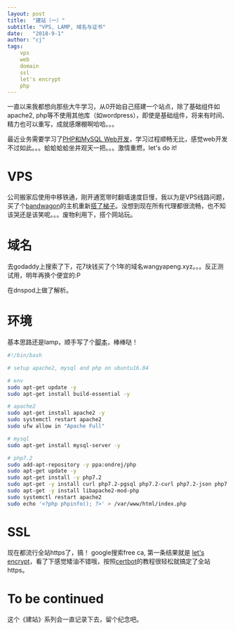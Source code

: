 ```yaml
---
layout: post
title:  "建站（一）"
subtitle: "VPS, LAMP, 域名与证书"
date:   "2018-9-1" 
author: "cj"
tags:
    vps
    web
    domain
    ssl
    let's encrypt
    php
---
```


一直以来我都想向那些大牛学习，从0开始自己搭建一个站点，除了基础组件如apache2, php等不使用其他库（如wordpress），即使是基础组件，将来有时间、精力也可以重写，成就感爆棚啊哈哈。。。

最近业务需要学习了[PHP和MySQL Web开发](https://github.com/captainwong/PMWD5E)，学习过程顺畅无比，感觉web开发不过如此。。。蛤蛤蛤蛤坐井观天一把。。。激情重燃，let's do it!

# VPS

公司搬家后使用中移铁通，刚开通宽带时翻墙速度巨慢，我以为是VPS线路问题，买了个[bandwagon](https://bandwagonhost.com/aff.php?aff=3224)的主机重新[搭了梯子](http://wangyapeng.me/2018/02/18/ladder-tutorial/)。没想到现在所有代理都很流畅，也不知该哭还是该笑呢。。。废物利用下，搭个网站玩。

# 域名

去godaddy上搜索了下，花7块钱买了个1年的域名wangyapeng.xyz。。。反正测试用，明年再换个便宜的:P

在dnspod上做了解析。

# 环境

基本思路还是lamp，顺手写了个[脚本](https://github.com/captainwong/sh/blob/master/lamp.sh)，棒棒哒！

```sh
#!/bin/bash

# setup apache2, mysql and php on ubuntu16.04

# env
sudo apt-get update -y
sudo apt-get install build-essential -y

# apache2
sudo apt-get install apache2 -y
sudo systemctl restart apache2
sudo ufw allow in "Apache Full"

# mysql
sudo apt-get install mysql-server -y

# php7.2
sudo add-apt-repository -y ppa:ondrej/php
sudo apt-get update -y
sudo apt-get install -y php7.2
sudo apt-get -y install curl php7.2-pgsql php7.2-curl php7.2-json php7.2-mbstring php7.2-gd php7.2-intl php7.2-xml php7.2-imagick php7.2-redis php7.2-zip
sudo apt-get -y install libapache2-mod-php
sudo systemctl restart apache2
sudo echo '<?php phpinfo(); ?>' > /var/www/html/index.php
```

# SSL

现在都流行全站https了，搞！
google搜索free ca, 第一条结果就是 [let's encrypt](https://letsencrypt.org/)，看了下感觉矮油不错哦，按照[certbot](https://certbot.eff.org/lets-encrypt/ubuntuxenial-apache)的教程很轻松就搞定了全站https。


# To be continued

这个《建站》系列会一直记录下去，留个纪念吧。